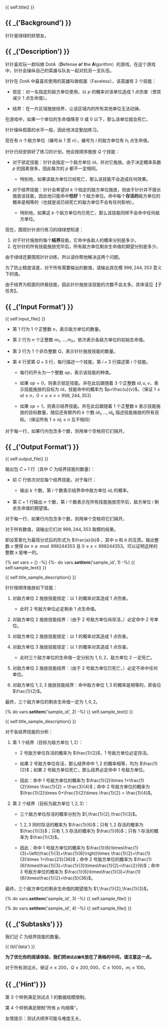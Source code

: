 {{ self.title() }}

## {{ _('Background') }}

针针是绿绿的好朋友。

## {{ _('Description') }}

针针喜欢玩一款叫做 DotA（**D**efense **o**f **t**he **A**lgorithm）的游戏，在这个游戏中，针针会操纵自己的英雄与队友一起对抗另一支队伍。

针针在 DotA 中最喜欢使用的英雄叫做假面（Faceless），该英雄有 $2$ 个技能：

* 锁定：对一名指定的敌方单位使用，以 $p$ 的概率对该单位造成 $1$ 点伤害（使其减少 $1$ 点生命值）。

* 结界：在一片区域施放结界，让该区域内的所有其他单位无法动弹。

在游戏中，如果一个单位的生命值降至 $0$ 或 $0$ 以下，那么该单位就会死亡。

针针操纵假面的水平一般，因此他决定勤加练习。

现在有 $n$ 个敌方单位（编号从 $1$ 至 $n$），编号为 $i$ 的敌方单位有 $h_i$ 点生命值。

针针已经安排好了练习的计划，他会按顺序施放 $Q$ 个技能：

* 对于锁定技能：针针会指定一个敌方单位 $id$，并对它施放。由于决定概率系数 $p$ 的因素很多，因此每次的 $p$ 都不一定相同。
	* 特别地，如果该敌方单位已经死亡，那么该技能不会造成任何效果。

* 对于结界技能：针针会希望对 $k$ 个指定的敌方单位施放，但由于针针并不擅长施放该技能，因此他只能命中**恰好** $1$ 个敌方单位。命中每个**存活的**敌方单位的概率是相等的（也就是说已经死亡的敌方单位不会有任何影响）。
	* 特别地，如果这 $k$ 个敌方单位均已死亡，那么该技能同样不会命中任何敌方单位。


现在，围观针针进行练习的绿绿想知道：

1. 对于针针施放的每个**结界**技能，它命中各敌人的概率分别是多少。
2. 在针针的所有技能施放完毕后，所有敌方单位剩余生命值的期望分别是多少。

由于绿绿还要围观针针训练，所以请你帮他解决这两个问题。

为了防止精度误差，对于所有需要输出的数值，请输出其在模 $998,244,353$ 意义下的值。

由于结界为假面的终极技能，因此针针施放该技能的次数不会太多。具体请见【子任务】。

## {{ _('Input Format') }}

{{ self.input_file() }}

* 第 $1$ 行为 $1$ 个正整数 $n$，表示敌方单位的数量。

* 第 $2$ 行为 $n$ 个正整数 $m_1,\dots ,m_n$，依次表示各敌方单位的初始生命值。

* 第 $3$ 行为 $1$ 个非负整数 $Q$，表示针针施放技能的数量。

* 第 $4$ 行至第 $Q+3$ 行，每行描述一个技能，第 $i+3$ 行描述第 $i$ 个技能。

	* 每行的开头为一个整数 $op$，表示该技能的种类。
	
	* 如果 $op=0$，则表示锁定技能。并在此后跟随着 $3$ 个正整数 $id,u,v$，表示技能施放的目标为 $id$，技能命中的概率为 $p=\frac{u}{v}$。（保证 $1\leq id\leq n$，$0 < u\leq v < 998,244,353$）
	
	* 如果 $op=1$，则表示结界技能。并在此后跟随着 $1$ 个正整数 $k$ 表示技能施放的目标数量，随后还有额外的 $k$ 个数 $id_1,\dots, id_k$ 描述技能施放的所有目标。（保证所有 $1\leq id_i\leq n$ 互不相同）

对于每一行，如果行内包含多个数，则用单个空格将它们隔开。

## {{ _('Output Format') }}

{{ self.output_file() }}

输出包 $C+1$ 行（其中 $C$ 为结界技能的数量）：

* 前 $C$ 行依次对应每个结界技能，对于每行：

	* 输出 $k$ 个数，第 $i$ 个数表示结界命中敌方单位 $id_i$ 的概率。

* 第 $C+1$ 行输出 $n$ 个数，第 $i$ 个数表示在所有技能施放完毕后，敌方单位 $i$ 剩余生命值的期望值。

对于每一行，如果行内包含多个数，则用单个空格将它们隔开。

对于所有数值，请输出它们对 $998,244,353$ 取模的结果。

即设答案化为最简分式后的形式为 $\frac{a}{b}$ ，其中 $a$ 和 $b$ 的互质。输出整数 $x$ 使得 $bx \equiv a \mod 998244353$ 且 $0 \leq x < 998244353$。可以证明这样的整数 $x$ 是唯一的。

{% set vars = {} -%}
{%- do vars.__setitem__('sample_id', 1) -%}
{{ self.sample_text() }}

{{ self.title_sample_description() }}

针针按顺序施放如下技能：

1. 对敌方单位 $2$ 施放技能锁定：以 $1$ 的概率对其造成 $1$ 点伤害。

	* 此时 $2$ 号敌方单位必定剩余 $1$ 点生命值。

2. 对敌方单位 $2$ 施放技能结界：（由于 $2$ 号敌方单位尚存活，）必定命中 $2$ 号单位。

3. 对敌方单位 $2$ 施放技能锁定：以 $1$ 的概率对其造成 $1$ 点伤害。

4. 对敌方单位 $3$ 施放技能锁定：以 $1$ 的概率对其造成 $1$ 点伤害。

	* 此时三个敌方单位的生命值一定分别为 $1,0,2$，敌方单位 $2$ 一定死亡。

5. 对敌方单位 $2$ 施放技能结界：（由于 $2$ 号敌方单位已死亡，）必定不命中任何单位。

6. 对敌方单位 $1,2,3$ 施放技能结界：命中敌方单位 $1,3$ 的概率是相等的，即各位 $\frac{1}{2}$。

最终，三个敌方单位的剩余生命值一定为 $1,0,2$。

{% do vars.__setitem__('sample_id', 2) -%}
{{ self.sample_text() }}

{{ self.title_sample_description() }}

对于各结界技能的分析：

1. 第 $1$ 个结界（目标为敌方单位 $1,2$）：

	* $2$ 号敌方单位存活的概率为 $\frac{1}{2}$，$1$ 号敌方单位必定存活。
	
	* 如果 $2$ 号敌方单位存活，那么结界命中 $1,2$ 的概率相等，均为 $\frac{1}{2}$；如果 $2$ 号敌方单位死亡，那么结界必定命中 $1$ 号敌方单位。
	
	* 因此：命中 $1$ 号敌方单位的概率为 $\frac{1}{2}\times 1+\frac{1}{2}\times \frac{1}{2} = \frac{3}{4}$；命中 $2$ 号敌方单位的概率为 $\frac{1}{2}\times 0+\frac{1}{2}\times \frac{1}{2} = \frac{1}{4}$。

2. 第 $2$ 个结界（目标为敌方单位 $1,2,3$）：

	* 三个敌方单位存活的概率分别为 $1,\frac{1}{2},\frac{1}{3}$。
	
	* $1,2,3$ 同时存活的概率为 $\frac{1}{6}$；只有 $1,2$ 存活的概率为 $\frac{1}{3}$；只有 $1,3$ 存活的概率为 $\frac{1}{6}$；只有 $1$ 存活的概率为 $\frac{1}{3}$。
	
	* 因此：命中 $1$ 号敌方单位的概率为 $\frac{1}{6}\times\frac{1}{3}+\left(\frac{1}{3}+\frac{1}{6}\right)\times \frac{1}{2}+\frac{1}{3}\times 1=\frac{23}{36}$；命中 $2$ 号敌方单位的概率为 $\frac{1}{6}\times\frac{1}{3}+\frac{1}{3}\times\frac{1}{2}=\frac{2}{9}$；命中 $3$ 号敌方单位的概率为 $\frac{1}{6}\times\frac{1}{3}+\frac{1}{6}\times\frac{1}{2}=\frac{5}{36}$。

最终，三个敌方单位的剩余生命值的期望值为 $1,\frac{1}{2},\frac{1}{3}$。

{% do vars.__setitem__('sample_id', 3) -%}
{{ self.sample_file() }}

{% do vars.__setitem__('sample_id', 4) -%}
{{ self.sample_file() }}

## {{ _('Subtasks') }}

我们记 $C$ 为结界技能的数量。

{{ tbl('data') }}

**为了优化你的阅读体验，我们把`测试点编号`放在了表格的中间，请注意这一点。**

对于所有测试点，保证 $n\leq 200$，$Q\leq 200,000$，$C\leq 1000$，$m_i \leq 100$。

## {{ _('Hint') }}

第 $3$ 个样例满足测试点 1 的数据规模限制。

第 $4$ 个样例满足限制“所有 $p$ 均相等”。

友情提示：测试点顺序可能与难度无关。
